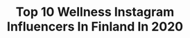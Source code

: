 ---
title: Top 10 Wellness Instagram Influencers In Finland In 2020
description: >-
  Find top wellness Instagram influencers in Finland in 2020. Most popular hashtags: #wellnessmalli #barebells #arvonta #barebellsfinland.
platform: Instagram
profiles:
  - username: "johanna.tahtinen"
    fullname: >-
      JOHANNA 🤍
    location: "Finland"
    followers: 8112
    engagement: 1476
    commentsToLikes: 0.514814
    id: ck6uhi6h2999y0j711cdidlro
    verified: false
    hashtags: "#iciwfamily, #girls, #postpartumbody, #trainingmotivation"
  - username: "karoliinamakela"
    fullname: >-
      Karoliina | Osteopathy Student
    location: "Finland"
    followers: 6580
    engagement: 1451
    commentsToLikes: 0.179908
    id: ck5hfiuu8xosh0i1112ksidwk
    verified: false
    hashtags: "#stadium, #houseoforganic, #kaupallinenyhteisty, #ruokah"
  - username: "sonjaaiello"
    fullname: >-
      SONJA AIELLO 🇫🇮
    location: "Finland"
    followers: 35214
    engagement: 1699
    commentsToLikes: 0.014460
    id: ck5qa5wf4epdd0i117jvjyhnj
    verified: false
    hashtags: "#barebellsfinland, #el, #yhteisty, #teambarebells"
  - username: "martinaaitolehtiofficial"
    fullname: >-
      Martina Aitolehti
    location: "Finland"
    followers: 101245
    engagement: 215
    commentsToLikes: 0.012853
    id: ck139zvzznxgw0i19wf8kx5t9
    verified: true
    hashtags: "#rottweilermama, #ironmantraining, #uutisaamu, #coreonfire"
  - username: "elinaadasofia"
    fullname: >-
      ELINA LESKINEN/ WELLNESS
    location: "Finland"
    followers: 12686
    engagement: 526
    commentsToLikes: 0.046042
    id: ck5hfiw4nxp1w0i11d3mvjot6
    verified: false
    hashtags: "#linkkibiossa, #vartalo, #kissanp, #yksimeista"
  - username: "veerakononen"
    fullname: >-
      Veera Könönen | Wellnessmalli
    location: "Finland"
    followers: 7321
    engagement: 1745
    commentsToLikes: 0.063056
    id: ck5cl1g6wy23f0i11jz1ltjjk
    verified: false
    hashtags: "#motivaatio, #helsinki, #ptvgym, #ptvatanen"
  - username: "vanelja"
    fullname: >-
      VANELJA | by Virpi Mikkonen
    location: "Finland"
    followers: 164667
    engagement: 167
    commentsToLikes: 0.034787
    id: ck0w5lnd1498u0i197kec14dz
    verified: true
    hashtags: "#toasttuesday, #inbedwithvanelja, #ilmanvehn, #sandwiches"
  - username: "valentinaaiello"
    fullname: >-
      Sofia Aiello-Tikka
    location: "Finland"
    followers: 30710
    engagement: 2007
    commentsToLikes: 0.005022
    id: ck5qa5xlieply0i11oub9m0xa
    verified: false
    hashtags: "#iloveyou, #jotex, #springstyle, #mylove"
  - username: "saanaopacic"
    fullname: >-
      Saana Opacic
    location: "Finland"
    followers: 1952
    engagement: 1353
    commentsToLikes: 0.207348
    id: ck8t21x8exx4z0j787fxarlig
    verified: false
    hashtags: "#newweek, #doubletrouble, #fingers, #covid"
  - username: "nanna.koo"
    fullname: >-
      Nanna Karalahti | Herotreeni
    location: "Finland"
    followers: 103671
    engagement: 344
    commentsToLikes: 0.032812
    id: ck139zwmknxl60i196rbdo1id
    verified: false
    hashtags: "#kokkaakotona, #kulttuurinmuutos"
---